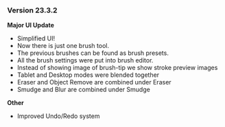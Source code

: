 ### Version 23.3.2

**Major UI Update**
- Simplified UI!
- Now there is just one brush tool.
- The previous brushes can be found as brush presets.
- All the brush settings were put into brush editor.
- Instead of showing image of brush-tip we show stroke preview images
- Tablet and Desktop modes were blended together
- Eraser and Object Remove are combined under Eraser
- Smudge and Blur are combined under Smudge

**Other**
- Improved Undo/Redo system
